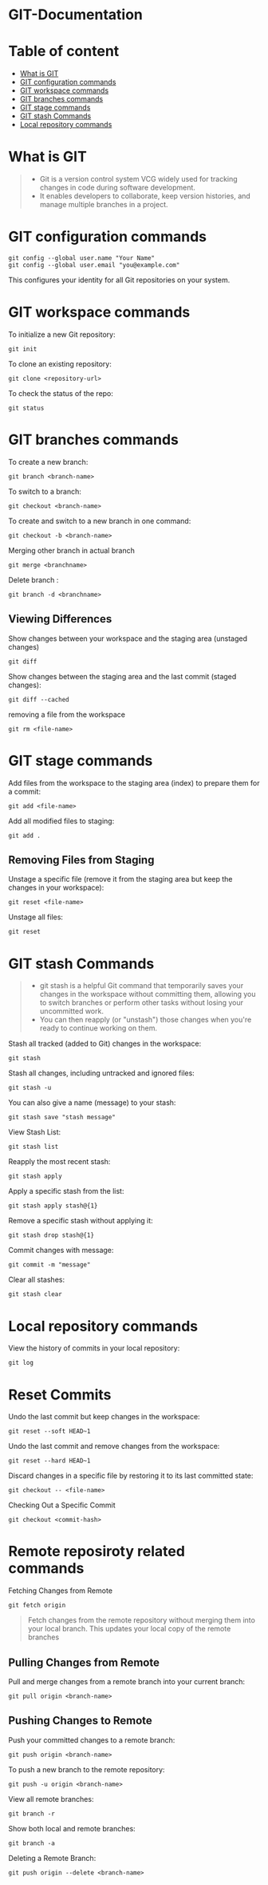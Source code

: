 # GIT-Documentation

# Table of content
- [What is GIT](#What-is-GIT)
- [GIT configuration commands](#GIT-configuration-commands)
- [GIT workspace commands](#GIT-workspace-commands)
- [GIT branches commands](#GIT-branches-commands)
- [GIT stage commands](#GIT-stage-commands)
- [GIT stash Commands](#GIT-stash-Commands)
- [Local repository commands](#Local-repository-commands)


# What is GIT
> - Git is a version control system VCG widely used for tracking changes in code during software development.<br/>
> - It enables developers to collaborate, keep version histories, and manage multiple branches in a project.<br/>

# GIT configuration commands
```
git config --global user.name "Your Name"
git config --global user.email "you@example.com"
```
This configures your identity for all Git repositories on your system.

# GIT workspace commands
To initialize a new Git repository:
```
git init
```
To clone an existing repository:
```
git clone <repository-url>
```
To check the status of the repo:
```
git status
```

# GIT branches commands
To create a new branch:
```
git branch <branch-name>
```
To switch to a branch:
```
git checkout <branch-name>
```
To create and switch to a new branch in one command:
```
git checkout -b <branch-name>
```
Merging other branch in actual branch
```
git merge <branchname>
```
Delete branch :
```
git branch -d <branchname>
```

## Viewing Differences
Show changes between your workspace and the staging area (unstaged changes)
```
git diff
```
Show changes between the staging area and the last commit (staged changes):
```
git diff --cached
```
removing a file from the workspace
```
git rm <file-name>
```

# GIT stage commands
Add files from the workspace to the staging area (index) to prepare them for a commit:
```
git add <file-name>
```
Add all modified files to staging:
```
git add .
```
## Removing Files from Staging
Unstage a specific file (remove it from the staging area but keep the changes in your workspace):
```
git reset <file-name>
```
Unstage all files:
```
git reset
```
# GIT stash Commands
> - git stash is a helpful Git command that temporarily saves your changes in the workspace without committing them, allowing you to switch branches or perform other tasks without losing your uncommitted work.<br/>
> - You can then reapply (or "unstash") those changes when you're ready to continue working on them.<br/>

Stash all tracked (added to Git) changes in the workspace:
```
git stash
```
Stash all changes, including untracked and ignored files:
```
git stash -u
```
You can also give a name (message) to your stash:
```
git stash save "stash message"
```
View Stash List:
```
git stash list
```
Reapply the most recent stash:
```
git stash apply
```
Apply a specific stash from the list:
```
git stash apply stash@{1}
```
Remove a specific stash without applying it:
```
git stash drop stash@{1}
```
Commit changes with message:
```
git commit -m "message"
```
Clear all stashes:
```
git stash clear
```
# Local repository commands
View the history of commits in your local repository:
```
git log
```
#  Reset Commits
Undo the last commit but keep changes in the workspace:
```
git reset --soft HEAD~1
```
Undo the last commit and remove changes from the workspace:
```
git reset --hard HEAD~1
```
Discard changes in a specific file by restoring it to its last committed state:
```
git checkout -- <file-name>
```
Checking Out a Specific Commit
```
git checkout <commit-hash>
```

# Remote reposiroty related commands
Fetching Changes from Remote
```
git fetch origin
```
> Fetch changes from the remote repository without merging them into your local branch. This updates your local copy of the remote branches <br/>

## Pulling Changes from Remote
Pull and merge changes from a remote branch into your current branch:
```
git pull origin <branch-name>
```

##  Pushing Changes to Remote
Push your committed changes to a remote branch:
```
git push origin <branch-name>
```
To push a new branch to the remote repository:
```
git push -u origin <branch-name>
```
View all remote branches:
```
git branch -r
```
Show both local and remote branches:
```
git branch -a
```
Deleting a Remote Branch:
```
git push origin --delete <branch-name>
```


















